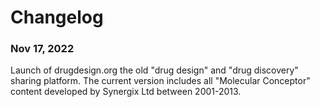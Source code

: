 # Changelog

### Nov 17, 2022 
Launch of drugdesign.org the old "drug design" and "drug discovery" sharing platform. The current version includes all "Molecular Conceptor"  content developed by Synergix Ltd between 2001-2013.
